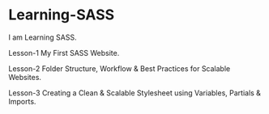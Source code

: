 # Learning-SASS
I am Learning SASS.


Lesson-1
My First SASS Website.

Lesson-2
Folder Structure, Workflow & Best Practices for Scalable Websites.

Lesson-3
Creating a Clean & Scalable Stylesheet using Variables, Partials & Imports.
